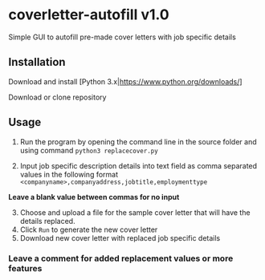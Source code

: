 # coverletter-autofill v1.0
Simple GUI to autofill pre-made cover letters with job specific details

## Installation

Download and install [Python 3.x|https://www.python.org/downloads/]

Download or clone repository

## Usage

1. Run the program by opening the command line in the source folder and using command `python3 replacecover.py`

2. Input job specific description details into text field as comma separated values in the following format
```<companyname>,companyaddress,jobtitle,employmenttype```

  **Leave a blank value between commas for no input**

3. Choose and upload a file for the sample cover letter that will have the details replaced.
4. Click `Run` to generate the new cover letter
5. Download new cover letter with replaced job specific details

### Leave a comment for added replacement values or more features
